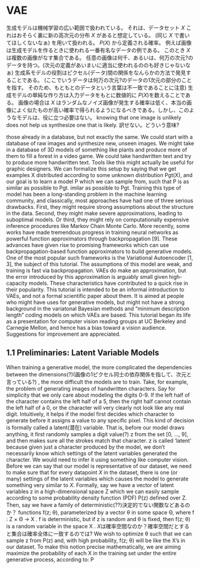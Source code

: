 # VAE

生成モデルは機械学習の広い範囲で扱われている。
それは、データセット
$X$
これはおそらく裏に新の高次元の分布
$X$
があると想定している。
(同じ
$X$
で書いてほしくないなぁ)
を用いて扱われる。
$P(X)$
から定義される確率。
例えば画像は生成モデルを作るときに使われる一番有名なデータの例である。
このとき
$X$
は複数の画像がなす集合である。
任意の画像は何千、あるいは、何万の次元?のデータを持つ。(次元の定義があいまいに適当に使われるののも好きじゃないなぁ)
生成系モデルの役割はピクセル(データ)間の関係をなんらかの方法で発見することである。
(ここでいうデータは何万の次元?のデータの1次元の部分のことを指す。
そのため、もともとのデータという言葉は不一致であることに注意)
生成モデルの単純な作り方は入力データをもとに数値的に
$P(X)$を数えることである。
画像の場合は
$X$
はランダムなノイズ画像が発生する確率は低く、本当の画像によく似たものが高い確率で得られるようになるべきである。しかし、このようなモデルは、役に立つ必要はない。
knowing that one image is unlikely does
not help us synthesize one that is likely.
訳せない。どういう意味?


those already in a database, but not exactly the same. We could start with a
database of raw images and synthesize new, unseen images.
We might take
in a database of 3D models of something like plants and produce more of
them to fill a forest in a video game.
We could take handwritten text and try
to produce more handwritten text. Tools like this might actually be useful
for graphic designers.
We can formalize this setup by saying that we get
examples X distributed according to some unknown distribution Pgt(X),
and our goal is to learn a model P which we can sample from, such that P is
as similar as possible to Pgt.
imilar as possible to Pgt.
Training this type of model has been a long-standing problem in the machine
learning community, and classically, most approaches have had one of
three serious drawbacks. First, they might require strong assumptions about
the structure in the data. Second, they might make severe approximations,
leading to suboptimal models. Or third, they might rely on computationally
expensive inference procedures like Markov Chain Monte Carlo. More
recently, some works have made tremendous progress in training neural
networks as powerful function approximators through backpropagation [9].
These advances have given rise to promising frameworks which can use
backpropagation-based function approximators to build generative models.
One of the most popular such frameworks is the Variational Autoencoder
[1, 3], the subject of this tutorial. The assumptions of this model are
weak, and training is fast via backpropagation. VAEs do make an approximation,
but the error introduced by this approximation is arguably small
given high-capacity models. These characteristics have contributed to a
quick rise in their popularity.
This tutorial is intended to be an informal introduction to VAEs, and not
a formal scientific paper about them. It is aimed at people who might have
uses for generative models, but might not have a strong background in the
variatonal Bayesian methods and “minimum description length” coding
models on which VAEs are based. This tutorial began its life as a presentation
for computer vision reading groups at UC Berkeley and Carnegie Mellon,
and hence has a bias toward a vision audience. Suggestions for improvement
are appreciated.


##  1.1 Preliminaries: Latent Variable Models
When training a generative model, the more complicated the dependencies
between the dimensions(?)(画像の1ピクセル同士の依存関係を指して、次元と言っている?)
, the more difficult the models are to train. Take,
for example, the problem of generating images of handwritten characters.
Say for simplicity that we only care about modeling the digits 0-9. If the left
half of the character contains the left half of a 5, then the right half cannot
contain the left half of a 0, or the character will very clearly not look like any
real digit. Intuitively, it helps if the model first decides which character to
generate before it assigns a value to any specific pixel. This kind of decision
is formally called a latent(潜在) variable. That is, before our model draws anything,
it first randomly samples a digit value(?) z from the set [0, ..., 9], and then makes
sure all the strokes match that character. z is called ‘latent’ because given
just a character produced by the model, we don’t necessarily know which
settings of the latent variables generated the character. We would need to
infer it using something like computer vision.
Before we can say that our model is representative of our dataset,
we need to make sure that for every datapoint
$X$
in the dataset, there is one (or
many) settings of the latent variables which causes the model to generate something very similar to
$X$.
Formally, say we have a vector of latent
variables z in a high-dimensional space Z which we can easily sample
according to some probability density function (PDF) P(z) defined over Z.
Then, say we have a family of deterministic(??)決定的でない関数などあるのか？ functions f(z; θ), parameterized
by a vector θ in some space Θ, where f : Z × Θ → X . f is deterministic, but
if z is random and θ is fixed, then f(z; θ) is a random variable in the space
X .
$X$は確率空間なのか？確率空間だとすると集合は確率全体に一致するのでは?
 We wish to optimize θ such that we can sample z from P(z) and, with
high probability, f(z; θ) will be like the X’s in our dataset.
To make this notion precise mathematically, we are aiming maximize the
probability of each X in the training set under the entire generative process,
according to:
P
